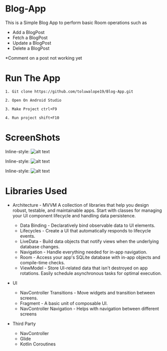 # Blog-App

This is a Simple Blog App to perform basic Room operations such as


* Add a BlogPost
* Fetch a BlogPost
* Update a BlogPost
* Delete a BlogPost

*Comment on a post not working yet 

# Run The App
  `1. Git clone https://github.com/toluwalope19/Blog-App.git`
  
  
`2. Open On Android Studio`


`3. Make Project ctrl+F9`


`4. Run project shift+F10`


# ScreenShots

Inline-style: 
![alt text](https://github.com/toluwalope19/Blow-App/raw/master/app/src/main/res/drawable/Add.PNG)

Inline-style: 
![alt text](https://github.com/toluwalope19/Blow-App/raw/master/app/src/main/res/drawable/AddScreen.PNG)

Inline-style: 
![alt text](https://github.com/toluwalope19/Blow-App/raw/master/app/src/main/res/drawable/details.PNG)


# Libraries Used
* Architecture - MVVM A collection of libraries that help you design robust, testable, and maintainable apps. Start with classes for managing your UI component lifecycle and handling data persistence.

  * Data Binding - Declaratively bind observable data to UI elements.
  * Lifecycles - Create a UI that automatically responds to lifecycle events.
  * LiveData - Build data objects that notify views when the underlying database changes.
  * Navigation - Handle everything needed for in-app navigation.
  * Room - Access your app's SQLite database with in-app objects and compile-time checks.
  * ViewModel - Store UI-related data that isn't destroyed on app rotations. Easily schedule asynchronous tasks for optimal execution.
  
* UI 
  * NavController Transitions - Move widgets and transition between screens.
  * Fragment - A basic unit of composable UI.
  * NavController Navigation - Helps with navigation between different screens
  
* Third Party
  * NavController
  * Glide
  * Kotlin Coroutines
  
  
